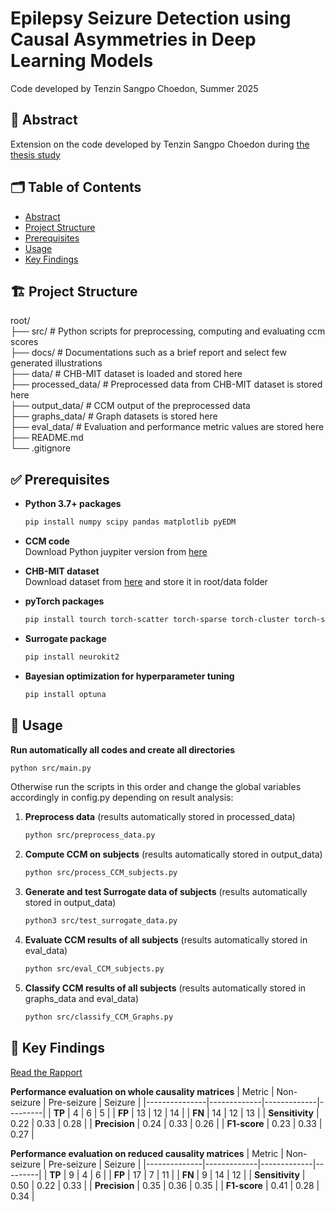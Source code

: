 # Epilepsy Seizure Detection using Causal Asymmetries in Deep Learning Models
Code developed by Tenzin Sangpo Choedon, Summer 2025

## 📄 Abstract
Extension on the code developed by Tenzin Sangpo Choedon during [the thesis study](https://github.com/sappoPrivy/Causal_asymmetries_in_epilepsy_using_CCM)

## 🗂️ Table of Contents

- [Abstract](#-abstract)
- [Project Structure](#-project-structure)
- [Prerequisites](#-prerequisites)
- [Usage](#-usage)
- [Key Findings](#-key-findings)

## 🏗️ Project Structure

root/  
├── src/  # Python scripts for preprocessing, computing and evaluating ccm scores  
├── docs/  # Documentations such as a brief report and select few generated illustrations  
├── data/  # CHB-MIT dataset is loaded and stored here  
├── processed_data/  # Preprocessed data from CHB-MIT dataset is stored here  
├── output_data/  # CCM output of the preprocessed data  
├── graphs_data/  # Graph datasets is stored here  
├── eval_data/  # Evaluation and performance metric values are stored here  
├── README.md  
└── .gitignore  

## ✅ Prerequisites

- **Python 3.7+ packages**
  ```bash
  pip install numpy scipy pandas matplotlib pyEDM
  ```
- **CCM code**  
  Download Python juypiter version from [here](https://phdinds-aim.github.io/time_series_handbook/06_ConvergentCrossMappingandSugiharaCausality/ccm_sugihara.html#introduction)

- **CHB-MIT dataset**  
  Download dataset from [here](https://physionet.org/content/chbmit/1.0.0/#files-panel) and store it in root/data folder 

- **pyTorch packages**  
  ```bash
  pip install tourch torch-scatter torch-sparse torch-cluster torch-spline-conv torch-geometric
  ```

- **Surrogate package**  
  ```bash
  pip install neurokit2
  ```

- **Bayesian optimization for hyperparameter tuning**  
  ```bash
  pip install optuna
  ```
  
## 🚀 Usage

**Run automatically all codes and create all directories**
```bash
python src/main.py
```

Otherwise run the scripts in this order and change the global variables accordingly in config.py depending on result analysis:

1. **Preprocess data** (results automatically stored in processed_data)  
   ```bash
   python src/preprocess_data.py
   ```
2. **Compute CCM on subjects** (results automatically stored in output_data)   
   ```bash
   python src/process_CCM_subjects.py
   ```
3. **Generate and test Surrogate data of subjects** (results automatically stored in output_data)  
   ```bash
   python3 src/test_surrogate_data.py
   ```
4. **Evaluate CCM results of all subjects** (results automatically stored in eval_data)  
   ```bash
   python src/eval_CCM_subjects.py
   ```
5. **Classify CCM results of all subjects** (results automatically stored in graphs_data and eval_data)  
   ```bash
   python src/classify_CCM_Graphs.py
   ```

## 📘 Key Findings
[Read the Rapport](docs/Rapport.pdf)

**Performance evaluation on whole causality matrices**
| Metric        | Non-seizure | Pre-seizure | Seizure |
|---------------|-------------|-------------|---------|
| **TP**        | 4           | 6           | 5       |
| **FP**        | 13          | 12          | 14      |
| **FN**        | 14          | 12          | 13      |
| **Sensitivity** | 0.22      | 0.33        | 0.28    |
| **Precision**   | 0.24      | 0.33        | 0.26    |
| **F1-score**    | 0.23      | 0.33        | 0.27    |

**Performance evaluation on reduced causality matrices**
| Metric       | Non-seizure | Pre-seizure | Seizure |
|--------------|-------------|-------------|---------|
| **TP**       | 9           | 4           | 6       |
| **FP**       | 17          | 7           | 11      |
| **FN**       | 9           | 14          | 12      |
| **Sensitivity** | 0.50     | 0.22        | 0.33    |
| **Precision**   | 0.35     | 0.36        | 0.35    |
| **F1-score**    | 0.41     | 0.28        | 0.34    |



<!--
<p align="center">
  <img src="docs/Overall-asymmetry-index-distribution.png" alt="Overall Asymmetry Index Distribution" width="70%"/>
</p>

<p align="center">
  <img src="docs/Overall-asymmetry-channel-freqs.png" alt="Overall Asymmetry Channel Frequencies" width="70%"/>
</p>
-->
